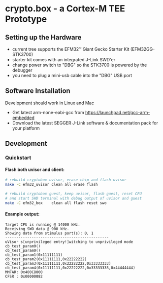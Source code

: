 # crypto.box - a Cortex-M TEE Prototype

## Setting up the Hardware

* current tree supports the EFM32™ Giant Gecko Starter Kit (EFM32GG-STK3700)
* starter kit comes with an integrated J-Link SWD'er
* change power switch to "DBG" so the STK3700 is powered by the debugger
* you need to plug a mini-usb cable into the "DBG" USB port

## Software Installation

Development should work in Linux and Mac
* Get latest arm-none-eabi-gcc from https://launchpad.net/gcc-arm-embedded
* Download the latest SEGGER J-Link software & documentation pack for your platform

## Development
### Quickstart
#### Flash both uvisor and client:
```Bash
# rebuild cryptobox uvisor, erase chip and flash uvisor
make -C efm32_uvisor clean all erase flash
 
# rebuild cryptobox guest, keep uvisor, flash guest, reset CPU
# and start SWD terminal with debug output of uvisor and guest
make -C efm32_box    clean all flash reset swo
```

#### Example output:
```AsciiDoc
Target CPU is running @ 14000 kHz.
Receiving SWO data @ 900 kHz.
Showing data from stimulus port(s): 0, 1
-----------------------------------------------
uVisor s[unprivileged entry!]witching to unprivileged mode
cb_test_param0()
cb_test_param0()
cb_test_param1(0x11111111)
cb_test_param2(0x11111111,0x22222222)
cb_test_param3(0x11111111,0x22222222,0x33333333)
cb_test_param4(0x11111111,0x22222222,0x33333333,0x44444444)
MMFAR: 0x400C8000
CFSR : 0x00000082
```
